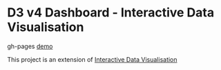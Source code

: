 # D3 v4 Dashboard - Interactive Data Visualisation

gh-pages [demo](https://shanegibney.github.io/Interactive-Data-Visualisation-II/)

This project is an extension of [Interactive Data Visualisation](https://shanegibney.github.io/Interactive-Data-Visualisation/)
